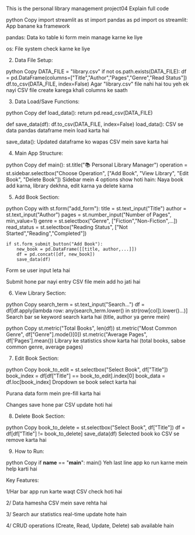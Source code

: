 This is the personal library management project04 
Explain full code 

python
Copy
import streamlit as st
import pandas as pd
import os
streamlit: App banane ka framework

pandas: Data ko table ki form mein manage karne ke liye

os: File system check karne ke liye

2. Data File Setup:

python
Copy
DATA_FILE = "library.csv"
if not os.path.exists(DATA_FILE):
    df = pd.DataFrame(columns=["Title","Author","Pages","Genre","Read Status"])
    df.to_csv(DATA_FILE, index=False)
Agar "library.csv" file nahi hai tou yeh ek nayi CSV file create karega khali columns ke saath

3. Data Load/Save Functions:

python
Copy
def load_data():
    return pd.read_csv(DATA_FILE)

def save_data(df):
    df.to_csv(DATA_FILE, index=False)
load_data(): CSV se data pandas dataframe mein load karta hai

save_data(): Updated dataframe ko wapas CSV mein save karta hai

4. Main App Structure:

python
Copy
def main():
    st.title("📚 Personal Library Manager")
    operation = st.sidebar.selectbox("Choose Operation", ["Add Book", "View Library", "Edit Book", "Delete Book"])
Sidebar mein 4 options show hoti hain: Naya book add karna, library dekhna, edit karna ya delete karna

5. Add Book Section:

python
Copy
with st.form("add_form"):
    title = st.text_input("Title")
    author = st.text_input("Author")
    pages = st.number_input("Number of Pages", min_value=1)
    genre = st.selectbox("Genre", ["Fiction","Non-Fiction",...])
    read_status = st.selectbox("Reading Status", ["Not Started","Reading","Completed"])
    
    if st.form_submit_button("Add Book"):
        new_book = pd.DataFrame([[title, author,...]])
        df = pd.concat([df, new_book])
        save_data(df)
Form se user input leta hai

Submit hone par nayi entry CSV file mein add ho jati hai

6. View Library Section:

python
Copy
search_term = st.text_input("Search...")
df = df[df.apply(lambda row: any(search_term.lower() in str(row[col]).lower()...)]
Search bar se keyword search karta hai (title, author ya genre mein)

python
Copy
st.metric("Total Books", len(df))
st.metric("Most Common Genre", df["Genre"].mode()[0])
st.metric("Average Pages", df['Pages'].mean())
Library ke statistics show karta hai (total books, sabse common genre, average pages)

7. Edit Book Section:

python
Copy
book_to_edit = st.selectbox("Select Book", df["Title"])
book_index = df[df["Title"] == book_to_edit].index[0]
book_data = df.loc[book_index]
Dropdown se book select karta hai

Purana data form mein pre-fill karta hai

Changes save hone par CSV update hoti hai

8. Delete Book Section:

python
Copy
book_to_delete = st.selectbox("Select Book", df["Title"])
df = df[df["Title"] != book_to_delete]
save_data(df)
Selected book ko CSV se remove karta hai

9. How to Run:

python
Copy
if __name__ == "__main__":
    main()
Yeh last line app ko run karne mein help karti hai

Key Features:

1/Har bar app run karte waqt CSV check hoti hai

2/ Data hamesha CSV mein save rehta hai

3/ Search aur statistics real-time update hote hain

4/ CRUD operations (Create, Read, Update, Delete) sab available hain
